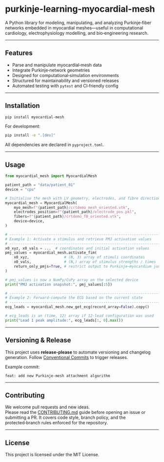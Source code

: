 
# purkinje-learning-myocardial-mesh

A Python library for modeling, manipulating, and analyzing Purkinje‑fiber networks embedded in myocardial meshes—useful in computational cardiology, electrophysiology modelling, and bio‑engineering research.

---

## Features

- Parse and manipulate myocardial‑mesh data  
- Integrate Purkinje‑network geometries  
- Designed for computational‑simulation environments  
- Structured for maintainability and versioned releases  
- Automated testing with `pytest` and CI‑friendly config  

---

## Installation

```bash
pip install myocardial-mesh
```

For development:

```bash
pip install -e ".[dev]"
```

All dependencies are declared in `pyproject.toml`.

---

## Usage

```python
from myocardial_mesh import MyocardialMesh

patient_path = "data/patient_01"
device = "cpu"

# Initialise the mesh with LV geometry, electrodes, and fibre directions
myocardial_mesh = MyocardialMesh(
    myo_mesh=f"{patient_path}/crtdemo_mesh_oriented.vtk",
    electrodes_position=f"{patient_path}/electrode_pos.pkl",
    fibers=f"{patient_path}/crtdemo_f0_oriented.vtk",
    device=device,
)

# ----------------------------------------------------------------------
# Example 1: Activate a stimulus and retrieve PMJ activation values
# ----------------------------------------------------------------------
x0_xyz, x0_vals = ...  # coordinates and initial activation values
pmj_values = myocardial_mesh.activate_fim(
    x0_xyz,                # (N, 3) array of stimuli coordinates
    x0_vals,               # (N,) array of stimulus strengths / times
    return_only_pmjs=True, # restrict output to Purkinje–myocardium junctions
)

# pmj_values is now a NumPy/CuPy array on the selected device
print("PMJ activation snapshot:", pmj_values[:5])

# ----------------------------------------------------------------------
# Example 2: Forward-compute the ECG based on the current state
# ----------------------------------------------------------------------
ecg_leads = myocardial_mesh.new_get_ecg(record_array=False).copy()

# ecg_leads is an (time, 12) array if 12-lead configuration was used
print("Lead I peak amplitude:", ecg_leads[:, 0].max())

```

---

## Versioning & Release

This project uses **release-please** to automate versioning and changelog
generation. Follow
[Conventional Commits](https://www.conventionalcommits.org/) to trigger
releases.

Example commit:

```text
feat: add new Purkinje-mesh attachment algorithm
```

---

## Contributing

We welcome pull requests and new ideas.  
Please read the [CONTRIBUTING.md](CONTRIBUTING.md) guide before opening an issue or submitting a PR. It covers code style, branch policy, and the protected‑branch rules enforced for the repository.

---

## License

This project is licensed under the MIT License.
